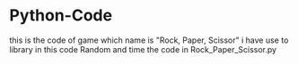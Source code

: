 # Python-Code
this is the code of game which name is "Rock, Paper, Scissor"
i have use to library in this code Random and time
the code in Rock_Paper_Scissor.py
